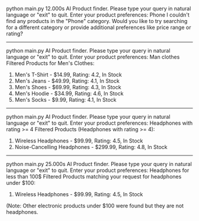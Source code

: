 python main.py                                              12.000s
AI Product finder. Please type your query in natural language or "exit" to quit.
Enter your product preferences: Phone
I couldn't find any products in the "Phone" category. Would you like to try searching for a different category or provide additional preferences like price range or rating?

----

python main.py
AI Product finder. Please type your query in natural language or "exit" to quit.
Enter your product preferences: Man clothes
Filtered Products for Men's Clothes:
1. Men's T-Shirt - $14.99, Rating: 4.2, In Stock
2. Men's Jeans - $49.99, Rating: 4.1, In Stock
3. Men's Shoes - $69.99, Rating: 4.3, In Stock
4. Men's Hoodie - $34.99, Rating: 4.6, In Stock
5. Men's Socks - $9.99, Rating: 4.1, In Stock


---

python main.py
AI Product finder. Please type your query in natural language or "exit" to quit.
Enter your product preferences: Headphones with rating >= 4
Filtered Products (Headphones with rating >= 4):
1. Wireless Headphones - $99.99, Rating: 4.5, In Stock
2. Noise-Cancelling Headphones - $299.99, Rating: 4.8, In Stock


----
python main.py                                                        25.000s
AI Product finder. Please type your query in natural language or "exit" to quit.
Enter your product preferences: Headphones for less than 100$
Filtered Products matching your request for headphones under $100:
1. Wireless Headphones - $99.99, Rating: 4.5, In Stock

(Note: Other electronic products under $100 were found but they are not headphones.
